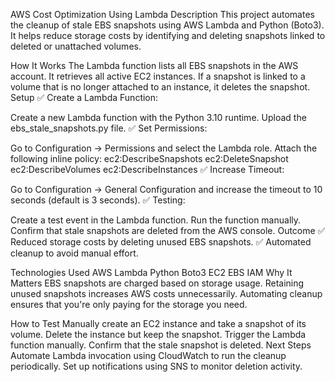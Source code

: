 AWS Cost Optimization Using Lambda
Description
This project automates the cleanup of stale EBS snapshots using AWS Lambda and Python (Boto3). It helps reduce storage costs by identifying and deleting snapshots linked to deleted or unattached volumes.

How It Works
The Lambda function lists all EBS snapshots in the AWS account.
It retrieves all active EC2 instances.
If a snapshot is linked to a volume that is no longer attached to an instance, it deletes the snapshot.
Setup
✅ Create a Lambda Function:

Create a new Lambda function with the Python 3.10 runtime.
Upload the ebs_stale_snapshots.py file.
✅ Set Permissions:

Go to Configuration → Permissions and select the Lambda role.
Attach the following inline policy:
ec2:DescribeSnapshots
ec2:DeleteSnapshot
ec2:DescribeVolumes
ec2:DescribeInstances
✅ Increase Timeout:

Go to Configuration → General Configuration and increase the timeout to 10 seconds (default is 3 seconds).
✅ Testing:

Create a test event in the Lambda function.
Run the function manually.
Confirm that stale snapshots are deleted from the AWS console.
Outcome
✅ Reduced storage costs by deleting unused EBS snapshots.
✅ Automated cleanup to avoid manual effort.

Technologies Used
AWS Lambda
Python
Boto3
EC2
EBS
IAM
Why It Matters
EBS snapshots are charged based on storage usage. Retaining unused snapshots increases AWS costs unnecessarily. Automating cleanup ensures that you're only paying for the storage you need.

How to Test
Manually create an EC2 instance and take a snapshot of its volume.
Delete the instance but keep the snapshot.
Trigger the Lambda function manually.
Confirm that the stale snapshot is deleted.
Next Steps
Automate Lambda invocation using CloudWatch to run the cleanup periodically.
Set up notifications using SNS to monitor deletion activity.